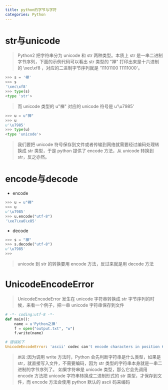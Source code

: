 ```yaml
---
title: python的字节与字符
categories: Python
---
```


# str与unicode
> Python2 把字符串分为 unicode 和 str 两种类型。本质上 str 是一串二进制字节序列，下面的示例代码可以看出 str 类型的 "禅" 打印出来是十六进制的 \xec\xf8 ，对应的二进制字节序列就是 '11101100 11111000'。

``` py
>>> s = '禅'
>>> s
'\xec\xf8'
>>> type(s)
<type 'str'>
```
> 而 unicode 类型的 u"禅" 对应的 unicode 符号是 u'\u7985'

``` py
>>> u = u"禅"
>>> u
u'\u7985'
>>> type(u)
<type 'unicode'>
```
> 我们要把 unicode 符号保存到文件或者传输到网络就需要经过编码处理转换成 str 类型，于是 python 提供了 encode 方法，从 unicode 转换到 str，反之亦然。

# encode与decode
- encode
``` py
>>> u = u"禅"
>>> u
u'\u7985'
>>> u.encode("utf-8")
'\xe7\xa6\x85'
```
- decode
``` py
>>> s = "禅"
>>> s.decode("utf-8")
u'\u7985'
>>>
```
> unicode 到 str 的转换要用 encode 方法，反过来就是用 decode 方法

# UnicodeEncodeError
> UnicodeEncodeError 发生在 unicode 字符串转换成 str 字节序列的时候，来看一个例子，把一串 unicode 字符串保存到文件

``` py
# -*- coding:utf-8 -*-
def main():
    name = u'Python之禅'
    f = open("output.txt", "w")
    f.write(name)

# 错误如下
UnicodeEncodeError: 'ascii' codec can't encode characters in position 6-7: ordinal not in range(128)
```
> `原因:`因为调用 write 方法时，Python 会先判断字符串是什么类型，如果是 str，就直接写入文件，不需要编码，因为 str 类型的字符串本身就是一串二进制的字节序列了。
> 如果字符串是 unicode 类型，那么它会先调用 encode 方法把 unicode 字符串转换成二进制形式的 str 类型，才保存到文件，而 encode 方法会使用 python 默认的 ascii 码来编码
